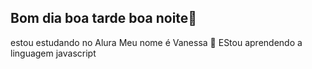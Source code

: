 ## Bom dia boa tarde boa noite👋

estou estudando no Alura
Meu nome é Vanessa 👋
EStou aprendendo a linguagem javascript
